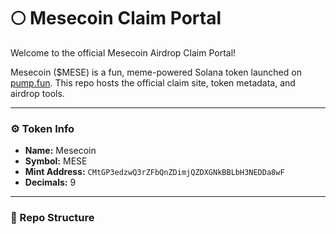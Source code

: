 # 🌕 Mesecoin Claim Portal

Welcome to the official Mesecoin Airdrop Claim Portal!

Mesecoin ($MESE) is a fun, meme-powered Solana token launched on [pump.fun](https://pump.fun/). This repo hosts the official claim site, token metadata, and airdrop tools.

---

### ⚙️ Token Info

- **Name:** Mesecoin  
- **Symbol:** MESE  
- **Mint Address:** `CMtGP3edzwQ3rZFbQnZDimjQZDXGNkBBLbH3NEDDa8wF`  
- **Decimals:** 9

---

### 📁 Repo Structure

